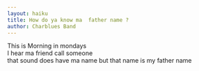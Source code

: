 ```yaml
---
layout: haiku
title: How do ya know ma  father name ?
author: Charblues Band
---
```


This is Morning in mondays<br>
I hear ma friend call someone<br>
that sound does have ma name but that name is my father name<br>